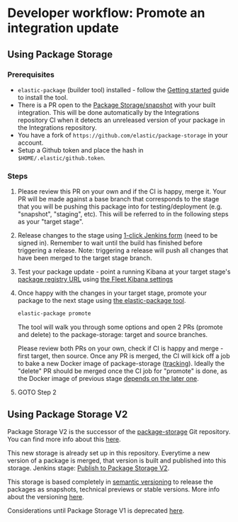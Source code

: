 # Developer workflow: Promote an integration update

## Using Package Storage

### Prerequisites

* `elastic-package` (builder tool) installed - follow the [Getting started](https://github.com/elastic/elastic-package#getting-started) guide to install the tool.
* There is a PR open to the [Package Storage/snapshot](https://github.com/elastic/package-storage/tree/snapshot/packages) with your built integration. This will be done automatically by the Integrations repository CI when it detects an unreleased version of your package in the Integrations repository.
* You have a fork of `https://github.com/elastic/package-storage` in your
  account.
* Setup a Github token and place the hash in `$HOME/.elastic/github.token`.

### Steps


1. Please review this PR on your own and if the CI is happy, merge it. Your PR will be made against a base branch that corresponds to the stage that you will be pushing this package into for testing/deployment (e.g. "snapshot", "staging", etc). This will be referred to in the following steps as your "target stage".
2. Release changes to the stage using [1-click Jenkins form](https://fleet-ci.elastic.co/job/Ingest-manager/job/release-distribution/build?delay=0sec) (need to be signed in). Remember to wait until the build has finished before triggering a release. Note: triggering a release will push all changes that have been merged to the target stage branch.
3. Test your package update - point a running Kibana at your target stage's [package registry URL](https://github.com/elastic/package-registry#docker) using [the Fleet Kibana settings](https://www.elastic.co/guide/en/kibana/master/fleet-settings-kb.html#fleet-data-visualizer-settings)
4. Once happy with the changes in your target stage, promote your package to the next stage using [the elastic-package tool](https://github.com/elastic/elastic-package).
   ```bash
   elastic-package promote
   ```
   The tool will walk you through some options and open 2 PRs (promote and delete) to the package-storage: target and source branches.

   Please review both PRs on your own, check if CI is happy and merge - first target, then source. Once any PR is merged,
   the CI will kick off a job to bake a new Docker image of package-storage ([tracking](https://fleet-ci.elastic.co/job/Ingest-manager/job/package-storage/)).
   Ideally the "delete" PR should be merged once the CI job for "promote" is done, as the Docker image of previous stage
   [depends on the later one](https://github.com/elastic/package-storage/blob/snapshot/Dockerfile#L5).

4. GOTO Step 2

## Using Package Storage V2

Package Storage V2 is the successor of the [package-storage](https://github.com/elastic/package-storage) Git repository.
You can find more info about this [here](https://github.com/elastic/elastic-packagei/blob/main/docs/howto/use_package_storage_v2.md#use-package-storage-v2).

This new storage is already set up in this repository. Everytime a new version of a package is merged, that version is built and
published into this storage. Jenkins stage: [Publish to Package Storage V2](../.ci/Jenkinsfile).

This storage is based completely in [semantic versioning](https://semver.org) to release the packages as snapshots, technical previews or stable versions.
More info about the versioning [here](https://github.com/elastic/elastic-package/blob/main/docs/howto/use_package_storage_v2.md#prerelease-and-stable-version).

Considerations until Package Storage V1 is deprecated [here](https://github.com/elastic/elastic-package/blob/main/docs/howto/use_package_storage_v2.md#existing-packages).
